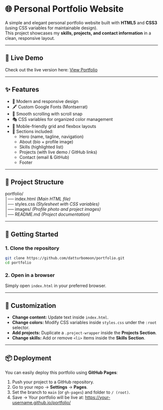 # 🌐 Personal Portfolio Website

A simple and elegant personal portfolio website built with **HTML5** and **CSS3** (using CSS variables for maintainable design).  
This project showcases my **skills, projects, and contact information** in a clean, responsive layout.

---

## 🔗 Live Demo  

Check out the live version here: [View Portfolio](https://datturbomoon.github.io/portfolio)

---

## ✨ Features

- 🎨 Modern and responsive design  
- 🖋️ Custom Google Fonts (Montserrat)  
- 🎯 Smooth scrolling with scroll snap  
- 🎭 CSS variables for organized color management  
- 📱 Mobile-friendly grid and flexbox layouts  
- 🧩 Sections included:
  - Hero (name, tagline, navigation)
  - About (bio + profile image)
  - Skills (highlighted list)
  - Projects (with live demo / GitHub links)
  - Contact (email & GitHub)
  - Footer

---

## 📂 Project Structure

portfolio/  
│── index.html _(Main HTML file)_  
│── styles.css _(Stylesheet with CSS variables)_  
│── images/ _(Profile photo and project images)_  
│── README.md _(Project documentation)_  

---

## 🚀 Getting Started

### 1. Clone the repository
```bash
git clone https://github.com/datturbomoon/portfolio.git
cd portfolio
```

### 2. Open in a browser
Simply open `index.html` in your preferred browser.

---

## 🎨 Customization

- **Change content:** Update text inside `index.html`.  
- **Change colors:** Modify CSS variables inside `styles.css` under the `:root` selector.  
- **Add projects:** Duplicate a `.project-wrapper` inside the **Projects Section**.  
- **Change skills:** Add or remove `<li>` items inside the **Skills Section**.  

---

## 📦 Deployment

You can easily deploy this portfolio using **GitHub Pages**:

1. Push your project to a GitHub repository.  
2. Go to your repo → **Settings** → **Pages**.  
3. Set the branch to `main` (or `gh-pages`) and folder to `/ (root)`.  
4. Save → Your portfolio will be live at: https://your-username.github.io/portfolio/
